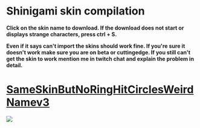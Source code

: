 # Shinigami skin compilation

**Click on the skin name to download. If the download does not start or displays strange characters, press ctrl + S.**

**Even if it says can't import the skins should work fine. If you're sure it doesn't work make sure you are on beta or cuttingedge. If you still can't get the skin to work mention me in twitch chat and explain the problem in detail.**


# [SameSkinButNoRingHitCirclesWeirdNamev3](https://www.dropbox.com/s/94l6ub4wvxkxmjl/Shinigami-skin.osk?dl=0)
![](http://hnng.moe/f/8Li)
